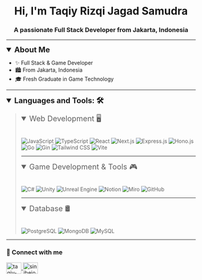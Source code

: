 <h1 align="center">Hi, I'm Taqiy Rizqi Jagad Samudra</h1>
<h3 align="center">A passionate Full Stack Developer from Jakarta, Indonesia</h3>

<hr>

<details open>
	<summary style="font-size: 20px; font-weight:bold;">About Me</summary>

- ✨ Full Stack & Game Developer  
- 🏙️ From Jakarta, Indonesia  
- 🎓 Fresh Graduate in Game Technology  

</details>

---

<details open>
	<summary style="font-size: 20px; font-weight:bold;">Languages and Tools: 🛠️ </summary>
		<blockquote>

<details open><summary style="font-size: 20px;">Web Development 🖥️</summary>
&nbsp;

![JavaScript](https://img.shields.io/badge/JavaScript-F7DF1E?style=for-the-badge&logo=javascript&logoColor=black)
![TypeScript](https://img.shields.io/badge/TypeScript-007ACC?style=for-the-badge&logo=typescript&logoColor=white)
![React](https://img.shields.io/badge/React-20232A?style=for-the-badge&logo=react&logoColor=61DAFB)
![Next.js](https://img.shields.io/badge/Next.js-black?style=for-the-badge&logo=next.js&logoColor=white)
![Express.js](https://img.shields.io/badge/Express.js-404D59?style=for-the-badge&logo=express&logoColor=white)
![Hono.js](https://img.shields.io/badge/Hono.js-FE7A16?style=for-the-badge&logo=hono&logoColor=white)
![Go](https://img.shields.io/badge/Go-00ADD8?style=for-the-badge&logo=go&logoColor=white)
![Gin](https://img.shields.io/badge/Gin-00ADD8?style=for-the-badge&logo=go&logoColor=white)
![Tailwind CSS](https://img.shields.io/badge/Tailwind_CSS-38B2AC?style=for-the-badge&logo=tailwind-css&logoColor=white)
![Vite](https://img.shields.io/badge/Vite-646CFF?style=for-the-badge&logo=vite&logoColor=white)

</details>

---

<details open><summary style="font-size: 20px;">Game Development & Tools 🎮</summary>
&nbsp;

![C#](https://img.shields.io/badge/C%23-239120?style=for-the-badge&logo=c-sharp&logoColor=white)
![Unity](https://img.shields.io/badge/Unity-black?style=for-the-badge&logo=unity&logoColor=white)
![Unreal Engine](https://img.shields.io/badge/Unreal_Engine-000000?style=for-the-badge&logo=unreal-engine&logoColor=white)
![Notion](https://img.shields.io/badge/Notion-000000?style=for-the-badge&logo=notion&logoColor=white)
![Miro](https://img.shields.io/badge/Miro-050730?style=for-the-badge&logo=miro&logoColor=white)
![GitHub](https://img.shields.io/badge/GitHub-100000?style=for-the-badge&logo=github&logoColor=white)

</details>

---

<details open><summary style="font-size: 20px;">Database 🛢️</summary>
&nbsp;

![PostgreSQL](https://img.shields.io/badge/PostgreSQL-316192?style=for-the-badge&logo=postgresql&logoColor=white)
![MongoDB](https://img.shields.io/badge/MongoDB-4EA94B?style=for-the-badge&logo=mongodb&logoColor=white)
![MySQL](https://img.shields.io/badge/MySQL-005C84?style=for-the-badge&logo=mysql&logoColor=white)

</details>

</blockquote>
</details>

---

### 🔗 Connect with me
<p align="left">
  <a href="https://www.linkedin.com/in/taqiy-rizqi-jagad-samudra" target="_blank">
    <img align="center" src="https://raw.githubusercontent.com/rahuldkjain/github-profile-readme-generator/master/src/images/icons/Social/linked-in-alt.svg" alt="taqiy-rizqi-jagad-samudra" height="30" width="40" />
  </a>
  <a href="https://www.instagram.com/sinibejo" target="_blank">
    <img align="center" src="https://raw.githubusercontent.com/rahuldkjain/github-profile-readme-generator/master/src/images/icons/Social/instagram.svg" alt="sinibejo" height="30" width="40" />
  </a>
</p>
